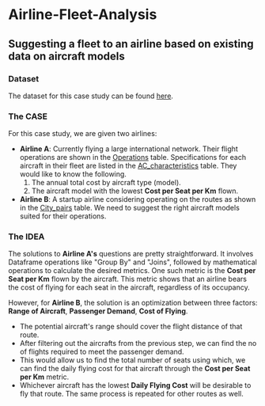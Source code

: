 # Airline-Fleet-Analysis
## Suggesting a fleet to an airline based on existing data on aircraft models
### Dataset
The dataset for this case study can be found [here](https://drive.google.com/drive/u/0/folders/1eiOpluriP46sVFcLy8z_xwn7hdFP3Z77).
### The CASE
For this case study, we are given two airlines:
- **Airline A**: Currently flying a large international network. Their flight operations are shown in the [Operations](https://docs.google.com/spreadsheets/d/1vNub8U467Q518X0RS7Sj3idj65ZIy07uaJW3fG9oMY8/edit?usp=sharing) table. Specifications for each aircraft in their fleet are listed in the [AC_characteristics](https://docs.google.com/spreadsheets/d/1KWaiaIu7pcuhvv9ftuDNOO0PIEEsHSdXoh3fKw-YkHE/edit?usp=sharing) table. They would like to know the following.
  1. The annual total cost by aircraft type (model).
  2. The aircraft model with the lowest **Cost per Seat per Km** flown. 
- **Airline B**: A startup airline considering operating on the routes as shown in the [City_pairs](https://docs.google.com/spreadsheets/d/1UEybm2VJaaG6V_VsOmTfuvwLm5QC43Kl8BSsIptrVC8/edit?usp=sharing) table. We need to suggest the right aircraft models suited for their operations.
### The IDEA
The solutions to **Airline A's** questions are pretty straightforward. It involves Dataframe operations like "Group By" and "Joins", followed by mathematical operations to calculate the desired metrics. One such metric is the **Cost per Seat per Km** flown by the aircraft. This metric shows that an airline bears the cost of flying for each seat in the aircraft, regardless of its occupancy.

However, for **Airline B**, the solution is an optimization between three factors: **Range of Aircraft**, **Passenger Demand**, **Cost of Flying**.
- The potential aircraft's range should cover the flight distance of that route.
- After filtering out the aircrafts from the previous step, we can find the no of flights required to meet the passenger demand.
- This would allow us to find the total number of seats using which, we can find the daily flying cost for that aircraft through the **Cost per Seat per Km** metric.
- Whichever aircraft has the lowest **Daily Flying Cost** will be desirable to fly that route. The same process is repeated for other routes as well.

